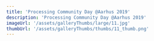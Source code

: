 ```yaml
---
title: 'Processing Community Day @Aarhus 2019'
description: 'Processing Community Day @Aarhus 2019'
imageUrl: '/assets/galleryThumbs/large/11.jpg'
thumbUrl: '/assets/galleryThumbs/thumbs/11_thumb.png'
---
```

